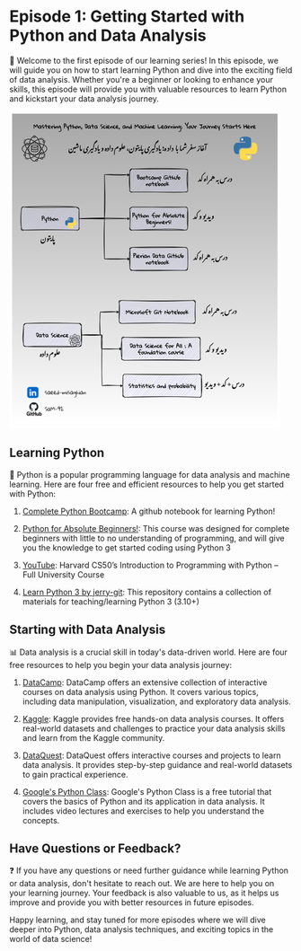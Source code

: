 # Episode 1: Getting Started with Python and Data Analysis

🚀 Welcome to the first episode of our learning series! In this episode, we will guide you on how to start learning Python and dive into the exciting field of data analysis. Whether you're a beginner or looking to enhance your skills, this episode will provide you with valuable resources to learn Python and kickstart your data analysis journey.


![Overview](Images/ep1_Python_DS.png)


## Learning Python

🐍 Python is a popular programming language for data analysis and machine learning. Here are four free and efficient resources to help you get started with Python:

1. [Complete Python Bootcamp](https://github.com/Pierian-Data/Complete-Python-3-Bootcamp/tree/master/00-Python%20Object%20and%20Data%20Structure%20Basics): A github notebook for learning Python! 

2. [Python for Absolute Beginners!](https://www.udemy.com/course/free-python/): This course was designed for complete beginners with little to no understanding of programming, and will give you the knowledge to get started coding using Python 3

3. [YouTube](https://www.youtube.com/watch?v=nLRL_NcnK-4): Harvard CS50’s Introduction to Programming with Python – Full University Course

4. [Learn Python 3 by jerry-git](https://github.com/jerry-git/learn-python3): This repository contains a collection of materials for teaching/learning Python 3 (3.10+)

## Starting with Data Analysis

📊 Data analysis is a crucial skill in today's data-driven world. Here are four free resources to help you begin your data analysis journey:

1. [DataCamp](https://www.datacamp.com/): DataCamp offers an extensive collection of interactive courses on data analysis using Python. It covers various topics, including data manipulation, visualization, and exploratory data analysis.

2. [Kaggle](https://www.kaggle.com/learn/overview): Kaggle provides free hands-on data analysis courses. It offers real-world datasets and challenges to practice your data analysis skills and learn from the Kaggle community.

3. [DataQuest](https://www.dataquest.io/): DataQuest offers interactive courses and projects to learn data analysis. It provides step-by-step guidance and real-world datasets to gain practical experience.

4. [Google's Python Class](https://developers.google.com/edu/python): Google's Python Class is a free tutorial that covers the basics of Python and its application in data analysis. It includes video lectures and exercises to help you understand the concepts.

## Have Questions or Feedback?

❓ If you have any questions or need further guidance while learning Python or data analysis, don't hesitate to reach out. We are here to help you on your learning journey. Your feedback is also valuable to us, as it helps us improve and provide you with better resources in future episodes.

Happy learning, and stay tuned for more episodes where we will dive deeper into Python, data analysis techniques, and exciting topics in the world of data science!

